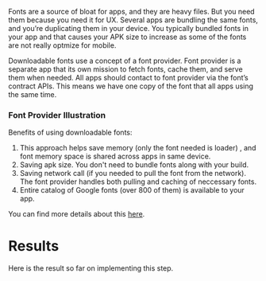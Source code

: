 Fonts are a source of bloat for apps, and they are heavy files. But you need them because you need it for UX. Several apps are bundling the same fonts, and you’re duplicating them in your device. You typically bundled fonts in your app and that causes your APK size to increase as some of the fonts are not really optmize for mobile.

Downloadable fonts use a concept of a font provider. Font provider is a separate app that its own mission to fetch fonts, cache them, and serve them when needed.
All apps should contact to font provider via the font’s contract APIs. This means we have one copy of the font that all apps using the same time.

### Font Provider Illustration


Benefits of using downloadable fonts:

1. This approach helps save memory (only the font needed is loader) , and font memory space is shared across apps in same device.
2. Saving apk size. You don't need to bundle fonts along with your build.
3. Saving network call (if you needed to pull the font from the network). The font provider handles both pulling and caching of neccessary fonts.
4. Entire catalog of Google fonts (over 800 of them) is available to your app.

You can find more details about this [here](https://developer.android.com/guide/topics/ui/look-and-feel/downloadable-fonts.html).

# Results
Here is the result so far on implementing this step.
